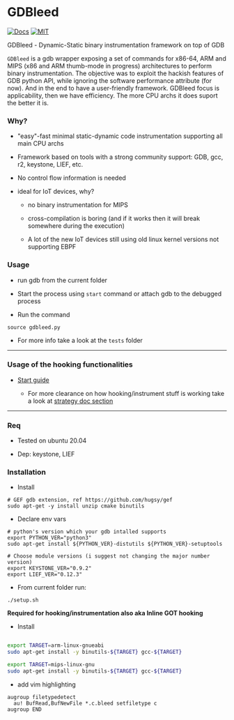 # GDBleed

[![Docs](https://img.shields.io/badge/Documentation-blue.svg)](https://tin-z.github.io/gdbleed/) [![MIT](https://img.shields.io/packagist/l/doctrine/orm.svg?maxAge=2592000?style=plastic)](https://github.com/tin-z/GDBleed/blob/main/LICENSE)

GDBleed - Dynamic-Static binary instrumentation framework on top of GDB

`GDBleed` is a gdb wrapper exposing a set of commands for x86-64, ARM and MIPS
(x86 and ARM thumb-mode in progress) architectures to perform binary
instrumentation. The objective was to exploit the hackish features of GDB
python API, while ignoring the software performance attribute (for now). And in
the end to have a user-friendly framework. GDBleed focus is applicability, then
we have efficiency. The more CPU archs it does suport the better it is.



### Why?

 - "easy"-fast minimal static-dynamic code instrumentation supporting all main CPU archs

 - Framework based on tools with a strong community support: GDB, gcc, r2, keystone, LIEF, etc.

 - No control flow information is needed

 - ideal for IoT devices, why?

    * no binary instrumentation for MIPS

    * cross-compilation is boring (and if it works then it will break somewhere during the execution)

    * A lot of the new IoT devices still using old linux kernel versions not supporting EBPF



### Usage

 - run gdb from the current folder

 - Start the process using `start` command or attach gdb to the debugged process

 - Run the command 

```
source gdbleed.py
```

 - For more info take a look at the `tests` folder

---

### Usage of the hooking functionalities ###

 - [Start guide](https://tin-z.github.io/gdbleed/start/)

    * For more clearance on how hooking/instrument stuff is working take a look at [strategy doc section](https://tin-z.github.io/gdbleed/strategy/strategy/)

---

### Req

 - Tested on ubuntu 20.04

 - Dep: keystone, LIEF


### Installation

 - Install 
```
# GEF gdb extension, ref https://github.com/hugsy/gef
sudo apt-get -y install unzip cmake binutils
```

 - Declare env vars
```
# python's version which your gdb intalled supports
export PYTHON_VER="python3"
sudo apt-get install ${PYTHON_VER}-distutils ${PYTHON_VER}-setuptools

# Choose module versions (i suggest not changing the major number version)
export KEYSTONE_VER="0.9.2"
export LIEF_VER="0.12.3"
```

 - From current folder run:
```
./setup.sh

```


**Required for hooking/instrumentation also aka Inline GOT hooking**

 - Install
```sh

export TARGET=arm-linux-gnueabi
sudo apt-get install -y binutils-${TARGET} gcc-${TARGET}

export TARGET=mips-linux-gnu
sudo apt-get install -y binutils-${TARGET} gcc-${TARGET}
```

 - add vim highlighting

```vim
augroup filetypedetect
  au! BufRead,BufNewFile *.c.bleed setfiletype c
augroup END
```



